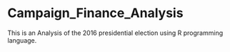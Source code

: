 # Campaign_Finance_Analysis

This is an Analysis of the 2016 presidential election using R programming language.
